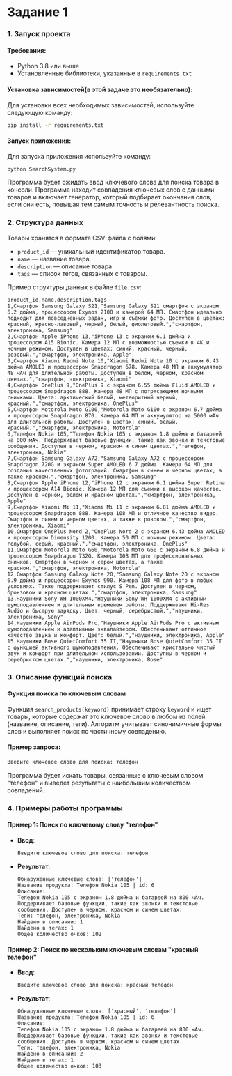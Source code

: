 # Задание 1
### 1. Запуск проекта
#### Требования:

- Python 3.8 или выше
- Установленные библиотеки, указанные в `requirements.txt`

#### Установка зависимостей(в этой задаче это необязательно):

Для установки всех необходимых зависимостей, используйте следующую команду:

```bash
pip install -r requirements.txt
```

#### Запуск приложения:

Для запуска приложения используйте команду:

```bash
python SearchSystem.py
```

Программа будет ожидать ввод ключевого слова для поиска товара в консоли.
Программа находит совпадения ключевых слов с данными товаров и включает генератор, который подбирает окончания слов, если они есть, повышая тем самым точность и релевантность поиска.
### 2. Структура данных

Товары хранятся в формате CSV-файла с полями:

- `product_id` — уникальный идентификатор товара.
- `name` — название товара.
- `description` — описание товара.
- `tags` — список тегов, связанных с товаром.

Пример структуры данных в файле `file.csv`:

```csv
product_id,name,description,tags
1,Смартфон Samsung Galaxy S21,"Samsung Galaxy S21 смартфон с экраном 6.2 дюйма, процессором Exynos 2100 и камерой 64 МП. Смартфон идеально подходит для повседневных задач, игр и съёмки фото. Доступен в цветах: красный, красно-лавовый, черный, белый, фиолетовый.","смартфон, электроника, Samsung"
2,Смартфон Apple iPhone 13,"iPhone 13 с экраном 6.1 дюйма и процессором A15 Bionic. Камера 12 МП с возможностью съемки в 4K и ночным режимом. Доступен в цветах: синий, красный, черный, розовый.","смартфон, электроника, Apple"
3,Смартфон Xiaomi Redmi Note 10,"Xiaomi Redmi Note 10 с экраном 6.43 дюйма AMOLED и процессором Snapdragon 678. Камера 48 МП и аккумулятор 48 мАч для длительной работы. Доступен в белом, черном, красном цветах.","смартфон, электроника, Xiaomi"
4,Смартфон OnePlus 9,"OnePlus 9 с экраном 6.55 дюйма Fluid AMOLED и процессором Snapdragon 888. Камера 48 МП с потрясающими ночными снимками. Цвета: арктический белый, метеоритный черный, красный.","смартфон, электроника, OnePlus"
5,Смартфон Motorola Moto G100,"Motorola Moto G100 с экраном 6.7 дюйма и процессором Snapdragon 870. Камера 64 МП и аккумулятор на 5000 мАч для длительной работы. Доступен в цветах: синий, белый, красный.","смартфон, электроника, Motorola"
6,Телефон Nokia 105,"Телефон Nokia 105 с экраном 1.8 дюйма и батареей на 800 мАч. Поддерживает базовые функции, такие как звонки и текстовые сообщения. Доступен в черном, красном и синем цветах.","телефон, электроника, Nokia"
7,Смартфон Samsung Galaxy A72,"Samsung Galaxy A72 с процессором Snapdragon 720G и экраном Super AMOLED 6.7 дюйма. Камера 64 МП для создания качественных фотографий. Смартфон в синем и черном цветах, а также красном.","смартфон, электроника, Samsung"
8,Смартфон Apple iPhone 12,"iPhone 12 с экраном 6.1 дюйма Super Retina и процессором A14 Bionic. Камера 12 МП для съемки в высоком качестве. Доступен в черном, белом и красном цветах.","смартфон, электроника, Apple"
9,Смартфон Xiaomi Mi 11,"Xiaomi Mi 11 с экраном 6.81 дюйма AMOLED и процессором Snapdragon 888. Камера 108 МП и отличное качество видео. Смартфон в синем и черном цветах, а также в розовом.","смартфон, электроника, Xiaomi"
10,Смартфон OnePlus Nord 2,"OnePlus Nord 2 с экраном 6.43 дюйма AMOLED и процессором Dimensity 1200. Камера 50 МП с ночным режимом. Цвета: голубой, серый, красный.","смартфон, электроника, OnePlus"
11,Смартфон Motorola Moto G60,"Motorola Moto G60 с экраном 6.8 дюйма и процессором Snapdragon 732G. Камера 108 МП для профессиональных снимков. Смартфон в черном и сером цветах, а также красном.","смартфон, электроника, Motorola"
12,Смартфон Samsung Galaxy Note 20,"Samsung Galaxy Note 20 с экраном 6.9 дюйма и процессором Exynos 990. Камера 108 МП для фото в любых условиях. Также поддерживает стилус S Pen. Доступен в черном, бронзовом и красном цветах.","смартфон, электроника, Samsung"
13,Наушники Sony WH-1000XM4,"Наушники Sony WH-1000XM4 с активным шумоподавлением и длительным временем работы. Поддерживают Hi-Res Audio и быструю зарядку. Цвет: черный, серебристый.","наушники, электроника, Sony"
14,Наушники Apple AirPods Pro,"Наушники Apple AirPods Pro с активным шумоподавлением и адаптивным эквалайзером. Обеспечивают отличное качество звука и комфорт. Цвет: белый.","наушники, электроника, Apple"
15,Наушники Bose QuietComfort 35 II,"Наушники Bose QuietComfort 35 II с функцией активного шумоподавления. Обеспечивают кристально чистый звук и комфорт при длительном использовании. Доступны в черном и серебристом цветах.","наушники, электроника, Bose"

```

### 3. Описание функций поиска

#### Функция поиска по ключевым словам

Функция `search_products(keyword)` принимает строку `keyword` и ищет товары, которые содержат это ключевое слово в любом из полей (название, описание, теги). Алгоритм учитывает синонимичные формы слов и выполняет поиск по частичному совпадению.

#### Пример запроса:

```bash
Введите ключевое слово для поиска: телефон
```

Программа будет искать товары, связанные с ключевым словом "телефон" и выведет результаты с наибольшим количеством совпадений.

### 4. Примеры работы программы

#### Пример 1: Поиск по ключевому слову "телефон"

- **Ввод**:
    ```bash
    Введите ключевое слово для поиска: телефон
    ```

- **Результат**:
    ```
    Обнаруженные ключевые слова: ['телефон']
    Название продукта: Телефон Nokia 105 | id: 6
    Описание:
    Телефон Nokia 105 с экраном 1.8 дюйма и батареей на 800 мАч. Поддерживает базовые функции, такие как звонки и текстовые сообщения. Доступен в черном, красном и синем цветах.
    Теги: телефон, электроника, Nokia
    Найдено в описании: 1
    Найдено в тегах: 1
    Общее количество очков: 102
    ```

#### Пример 2: Поиск по нескольким ключевым словам "красный телефон"

- **Ввод**:
    ```bash
    Введите ключевое слово для поиска: красный телефон
    ```

- **Результат**:
    ```
    Обнаруженные ключевые слова: ['красный', 'телефон']
    Название продукта: Телефон Nokia 105 | id: 6
    Описание:
    Телефон Nokia 105 с экраном 1.8 дюйма и батареей на 800 мАч. Поддерживает базовые функции, такие как звонки и текстовые сообщения. Доступен в черном, красном и синем цветах.
    Теги: телефон, электроника, Nokia
    Найдено в описании: 2
    Найдено в тегах: 1
    Общее количество очков: 103
    ```
